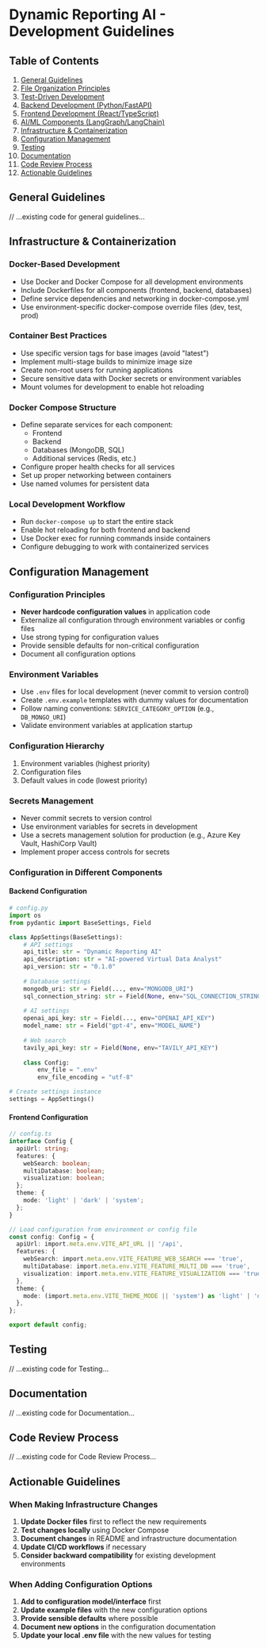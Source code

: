 # Dynamic Reporting AI - Development Guidelines

## Table of Contents

1. [General Guidelines](#general-guidelines)
2. [File Organization Principles](#file-organization-principles)
3. [Test-Driven Development](#test-driven-development)
4. [Backend Development (Python/FastAPI)](#backend-development)
5. [Frontend Development (React/TypeScript)](#frontend-development)
6. [AI/ML Components (LangGraph/LangChain)](#ai-ml-components)
7. [Infrastructure & Containerization](#infrastructure-containerization)
8. [Configuration Management](#configuration-management)
9. [Testing](#testing)
10. [Documentation](#documentation)
11. [Code Review Process](#code-review-process)
12. [Actionable Guidelines](#actionable-guidelines)

## General Guidelines

// ...existing code for general guidelines...

## Infrastructure & Containerization

### Docker-Based Development
- Use Docker and Docker Compose for all development environments
- Include Dockerfiles for all components (frontend, backend, databases)
- Define service dependencies and networking in docker-compose.yml
- Use environment-specific docker-compose override files (dev, test, prod)

### Container Best Practices
- Use specific version tags for base images (avoid "latest")
- Implement multi-stage builds to minimize image size
- Create non-root users for running applications
- Secure sensitive data with Docker secrets or environment variables
- Mount volumes for development to enable hot reloading

### Docker Compose Structure
- Define separate services for each component:
  - Frontend
  - Backend
  - Databases (MongoDB, SQL)
  - Additional services (Redis, etc.)
- Configure proper health checks for all services
- Set up proper networking between containers
- Use named volumes for persistent data

### Local Development Workflow
- Run `docker-compose up` to start the entire stack
- Enable hot reloading for both frontend and backend
- Use Docker exec for running commands inside containers
- Configure debugging to work with containerized services

## Configuration Management

### Configuration Principles
- **Never hardcode configuration values** in application code
- Externalize all configuration through environment variables or config files
- Use strong typing for configuration values
- Provide sensible defaults for non-critical configuration
- Document all configuration options

### Environment Variables
- Use `.env` files for local development (never commit to version control)
- Create `.env.example` templates with dummy values for documentation
- Follow naming conventions: `SERVICE_CATEGORY_OPTION` (e.g., `DB_MONGO_URI`)
- Validate environment variables at application startup

### Configuration Hierarchy
1. Environment variables (highest priority)
2. Configuration files
3. Default values in code (lowest priority)

### Secrets Management
- Never commit secrets to version control
- Use environment variables for secrets in development
- Use a secrets management solution for production (e.g., Azure Key Vault, HashiCorp Vault)
- Implement proper access controls for secrets

### Configuration in Different Components

#### Backend Configuration
```python
# config.py
import os
from pydantic import BaseSettings, Field

class AppSettings(BaseSettings):
    # API settings
    api_title: str = "Dynamic Reporting AI"
    api_description: str = "AI-powered Virtual Data Analyst"
    api_version: str = "0.1.0"
    
    # Database settings
    mongodb_uri: str = Field(..., env="MONGODB_URI")
    sql_connection_string: str = Field(None, env="SQL_CONNECTION_STRING")
    
    # AI settings
    openai_api_key: str = Field(..., env="OPENAI_API_KEY")
    model_name: str = Field("gpt-4", env="MODEL_NAME")
    
    # Web search
    tavily_api_key: str = Field(None, env="TAVILY_API_KEY")
    
    class Config:
        env_file = ".env"
        env_file_encoding = "utf-8"

# Create settings instance
settings = AppSettings()
```

#### Frontend Configuration
```typescript
// config.ts
interface Config {
  apiUrl: string;
  features: {
    webSearch: boolean;
    multiDatabase: boolean;
    visualization: boolean;
  };
  theme: {
    mode: 'light' | 'dark' | 'system';
  };
}

// Load configuration from environment or config file
const config: Config = {
  apiUrl: import.meta.env.VITE_API_URL || '/api',
  features: {
    webSearch: import.meta.env.VITE_FEATURE_WEB_SEARCH === 'true',
    multiDatabase: import.meta.env.VITE_FEATURE_MULTI_DB === 'true',
    visualization: import.meta.env.VITE_FEATURE_VISUALIZATION === 'true',
  },
  theme: {
    mode: (import.meta.env.VITE_THEME_MODE || 'system') as 'light' | 'dark' | 'system',
  },
};

export default config;
```

## Testing

// ...existing code for Testing...

## Documentation

// ...existing code for Documentation...

## Code Review Process

// ...existing code for Code Review Process...

## Actionable Guidelines

### When Making Infrastructure Changes
1. **Update Docker files** first to reflect the new requirements
2. **Test changes locally** using Docker Compose
3. **Document changes** in README and infrastructure documentation
4. **Update CI/CD workflows** if necessary
5. **Consider backward compatibility** for existing development environments

### When Adding Configuration Options
1. **Add to configuration model/interface** first
2. **Update example files** with the new configuration options
3. **Provide sensible defaults** where possible
4. **Document new options** in the configuration documentation
5. **Update your local .env file** with the new values for testing